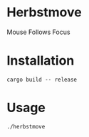 # Herbstmove

Mouse Follows Focus

# Installation

    cargo build -- release

# Usage

    ./herbstmove
